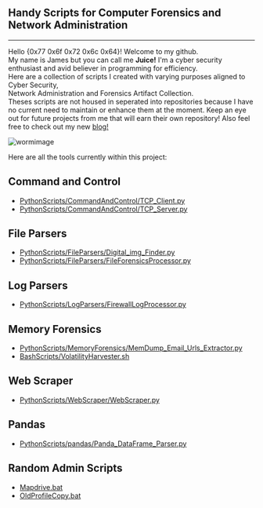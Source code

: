 ## Handy Scripts for Computer Forensics and Network Administration
---------------------------------
Hello {0x77 0x6f 0x72 0x6c 0x64}! Welcome to my github.\
My name is James but you can call me **Juice!** I'm a cyber security enthusiast and avid believer in programming for efficiency.\
Here are a collection of scripts I created with varying purposes aligned to Cyber Security,\
Network Administration and Forensics Artifact Collection.\
Theses scripts are not housed in seperated into repositories because I have no current need to maintain or enhance them at the moment. 
Keep an eye out for future projects from me that will earn their own repository! Also feel free to check out my new [blog!](https://jrejex.ghost.io/)

![wormimage](https://user-images.githubusercontent.com/42547204/196294695-6e918658-6d3d-4c03-a71d-4ae15f204cd9.JPG)


Here are all the tools currently within this project:

## Command and Control
- [PythonScripts/CommandAndControl/TCP_Client.py](https://github.com/JRejex/Scripts/blob/master/PythonScripts/CommandAndControl/)
- [PythonScripts/CommandAndControl/TCP_Server.py](https://github.com/JRejex/Scripts/blob/master/PythonScripts/CommandAndControl/)
## File Parsers
- [PythonScripts/FileParsers/Digital_img_Finder.py](https://github.com/JRejex/Scripts/blob/master/PythonScripts/FileParsers/)
- [PythonScripts/FileParsers/FileForensicsProcessor.py](https://github.com/JRejex/Scripts/blob/master/PythonScripts/FileParsers/)
## Log Parsers
- [PythonScripts/LogParsers/FirewallLogProcessor.py](https://github.com/JRejex/Scripts/blob/master/PythonScripts/LogParsers/)
## Memory Forensics
- [PythonScripts/MemoryForensics/MemDump_Email_Urls_Extractor.py](https://github.com/JRejex/Scripts/blob/master/PythonScripts/MemoryForensics/)
- [BashScripts/VolatilityHarvester.sh](https://github.com/JRejex/Scripts/tree/master/BashScripts/MemoryForensics)
## Web Scraper
- [PythonScripts/WebScraper/WebScraper.py](https://github.com/JRejex/Scripts/tree/master/PythonScripts/WebScraper)
## Pandas
- [PythonScripts/pandas/Panda_DataFrame_Parser.py ](https://github.com/JRejex/Scripts/tree/master/PythonScripts/pandas)
## Random Admin Scripts
- [Mapdrive.bat](https://github.com/JRejex/Scripts/blob/master/Mapdrive.bat)
- [OldProfileCopy.bat](https://github.com/JRejex/Scripts/blob/master/OldProfileCopy.bat)
